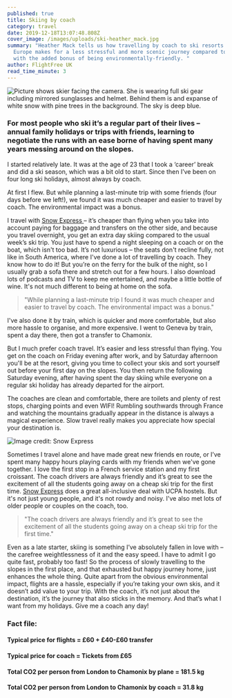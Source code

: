 ```yaml
---
published: true
title: Skiing by coach
category: travel
date: 2019-12-18T13:07:48.808Z
cover_image: /images/uploads/ski-heather_mack.jpg
summary: "Heather Mack tells us how travelling by coach to ski resorts across
  Europe makes for a less stressful and more scenic journey compared to flying,
  with the added bonus of being environmentally-friendly. "
author: FlightFree UK
read_time_minute: 3
---
```

![Picture shows skier facing the camera. She is wearing full ski gear including mirrored sunglasses and helmet. Behind them is and expanse of white snow with pine trees in the background. The sky is deep blue. ](/images/uploads/ski-post-photo.jpg "Heather Mack on the slopes")

### For most people who ski it’s a regular part of their lives – annual family holidays or trips with friends, learning to negotiate the runs with an ease borne of having spent many years messing around on the slopes.

 I started relatively late. It was at the age of 23 that I took a ‘career’ break and did a ski season, which was a bit old to start. Since then I’ve been on four long ski holidays, almost always by coach. 

At first I flew. But while planning a last-minute trip with some friends (four days before we left!), we found it was much cheaper and easier to travel by coach. The environmental impact was a bonus.

I travel with [Snow Express ](https://www.snowexpress.co.uk/home)– it’s cheaper than flying when you take into account paying for baggage and transfers on the other side, and because you travel overnight, you get an extra day skiing compared to the usual week’s ski trip. You just have to spend a night sleeping on a coach or on the boat, which isn't too bad. It’s not luxurious – the seats don't recline fully, not like in South America, where I've done a lot of travelling by coach. They know how to do it! But you’re on the ferry for the bulk of the night, so I usually grab a sofa there and stretch out for a few hours. I also download lots of podcasts and TV to keep me entertained, and maybe a little bottle of wine. It's not much different to being at home on the sofa.

> "While planning a last-minute trip I found it was much cheaper and easier to travel by coach. The environmental impact was a bonus."

I've also done it by train, which is quicker and more comfortable, but also more hassle to organise, and more expensive. I went to Geneva by train, spent a day there, then got a transfer to Chamonix.

But I much prefer coach travel. It’s easier and less stressful than flying. You get on the coach on Friday evening after work, and by Saturday afternoon you'll be at the resort, giving you time to collect your skis and sort yourself out before your first day on the slopes. You then return the following Saturday evening, after having spent the day skiing while everyone on a regular ski holiday has already departed for the airport. 

The coaches are clean and comfortable, there are toilets and plenty of rest stops, charging points and even WIFI! Rumbling southwards through France and watching the mountains gradually appear in the distance is always a magical experience. Slow travel really makes you appreciate how special your destination is. 

![](/images/uploads/snow-express-ski-coach.jpg "Image credit: Snow Express ")

Sometimes I travel alone and have made great new friends en route, or I’ve spent many happy hours playing cards with my friends when we've gone together. I love the first stop in a French service station and my first croissant. The coach drivers are always friendly and it’s great to see the excitement of all the students going away on a cheap ski trip for the first time. [Snow Express](https://www.snowexpress.co.uk/home) does a great all-inclusive deal with UCPA hostels. But it's not just young people, and it's not rowdy and noisy. I've also met lots of older people or couples on the coach, too.

> "The coach drivers are always friendly and it’s great to see the excitement of all the students going away on a cheap ski trip for the first time."

Even as a late starter, skiing is something I’ve absolutely fallen in love with – the carefree weightlessness of it and the easy speed. I have to admit I go quite fast, probably too fast! So the process of slowly travelling to the slopes in the first place, and that exhausted but happy journey home, just enhances the whole thing. Quite apart from the obvious environmental impact, flights are a hassle, especially if you’re taking your own skis, and it doesn’t add value to your trip. With the coach, it’s not just about the destination, it’s the journey that also sticks in the memory. And that’s what I want from my holidays. Give me a coach any day!

### Fact file:

#### Typical price for flights = £60 + £40-£60 transfer

#### Typical price for coach = Tickets from £65

#### Total CO2 per person from London to Chamonix by plane = 181.5 kg

#### Total CO2 per person from London to Chamonix by coach = 31.8 kg